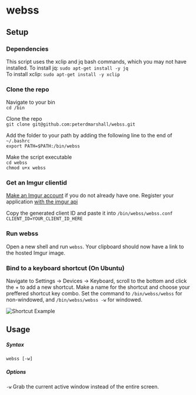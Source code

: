 # webss
## Setup
### Dependencies
This script uses the xclip and jq bash commands, which you may not have installed.
To install jq: ```sudo apt-get install -y jq```  
To install xclip: ```sudo apt-get install -y xclip```

### Clone the repo
Navigate to your bin\
```cd /bin```

Clone the repo\
```git clone git@github.com:peterdmarshall/webss.git```

Add the folder to your path by adding the following line to the end of ```~/.bashrc```\
```export PATH=$PATH:/bin/webss```

Make the script executable\
```cd webss```  
```chmod u+x webss```

### Get an Imgur clientid
[Make an Imgur account](https://imgur.com/register) if you do not already have one.
Register your application [with the imgur api](https://api.imgur.com/oauth2/addclient)

Copy the generated client ID and paste it into ```/bin/webss/webss.conf```
```CLIENT_ID=YOUR_CLIENT_ID_HERE```

### Run webss
Open a new shell and run ```webss```. Your clipboard should now have a link to the hosted Imgur image.

### Bind to a keyboard shortcut (On Ubuntu)
Navigate to Settings -> Devices -> Keyboard, scroll to the bottom and click the + to add a new shortcut.
Make a name for the shortcut and choose your preffered shortcut key combo.
Set the command to ```/bin/webss/webss``` for non-windowed, and ```/bin/webss/webss -w``` for windowed.

![Shortcut Example](https://i.imgur.com/poTlbKh.png)

## Usage
##### Syntax
```webss [-w]```

##### Options
```-w``` Grab the current active window instead of the entire screen.
